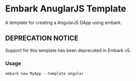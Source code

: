 # Embark AnuglarJS Template
A template for creating a AngularJS DApp using embark.

## DEPRECATION NOTICE 
Support for this template has been deprecated in Embark v5.

### Usage
```
embark new MyApp --template angular
```